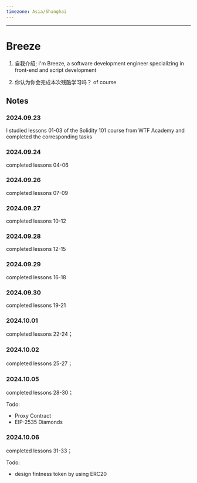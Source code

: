 ```yaml
---
timezone: Asia/Shanghai
---
```


---

# Breeze

1. 自我介绍; 
I'm Breeze, a software development engineer specializing in front-end and script development

2. 你认为你会完成本次残酷学习吗？
of course 
   
## Notes

<!-- Content_START -->

### 2024.09.23
I studied lessons 01-03 of the Solidity 101 course from WTF Academy and completed the corresponding tasks
### 2024.09.24
completed lessons 04-06
### 2024.09.26
completed lessons 07-09
### 2024.09.27
completed lessons 10-12
### 2024.09.28
completed lessons 12-15
### 2024.09.29
completed lessons 16-18
### 2024.09.30
completed lessons 19-21
### 2024.10.01
completed lessons 22-24；
### 2024.10.02
completed lessons 25-27；
### 2024.10.05
completed lessons 28-30；

Todo:
- Proxy Contract
- EIP-2535 Diamonds
### 2024.10.06
completed lessons 31-33；

Todo:
- design fintness token by using ERC20

<!-- Content_END -->
